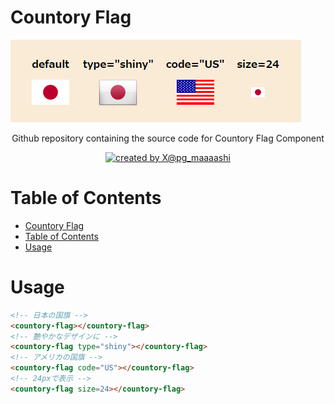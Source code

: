 # Countory Flag

![preview](./docs/images/preview.png)

<div align="center">Github repository containing the source code for Countory Flag Component</div>

<p align="center">

<a href="https://twitter.com/pg_maaaashi" rel="nofollow">
  <img src="https://img.shields.io/badge/created%20by-@pg_maaaashi-4BBAAB.svg" alt="created by X@pg_maaaashi">
</a>

# Table of Contents

- [Countory Flag](#countory-flag)
- [Table of Contents](#table-of-contents)
- [Usage](#usage)

# Usage

```html
<!-- 日本の国旗 -->
<countory-flag></countory-flag>
<!-- 艶やかなデザインに -->
<countory-flag type="shiny"></countory-flag>
<!-- アメリカの国旗 -->
<countory-flag code="US"></countory-flag>
<!-- 24pxで表示 -->
<countory-flag size=24></countory-flag>
```